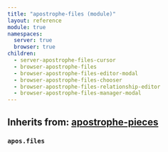 ```yaml
---
title: "apostrophe-files (module)"
layout: reference
module: true
namespaces:
  server: true
  browser: true
children:
  - server-apostrophe-files-cursor
  - browser-apostrophe-files
  - browser-apostrophe-files-editor-modal
  - browser-apostrophe-files-chooser
  - browser-apostrophe-files-relationship-editor
  - browser-apostrophe-files-manager-modal
---
```

## Inherits from: [apostrophe-pieces](../apostrophe-pieces/index.html)
### `apos.files`

